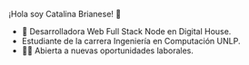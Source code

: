 ¡Hola soy Catalina Brianese! 👋

- 🔭 Desarrolladora Web Full Stack Node en Digital House.
- Estudiante de la carrera Ingeniería en Computación UNLP.
- 👩‍💻 Abierta a nuevas oportunidades laborales.
